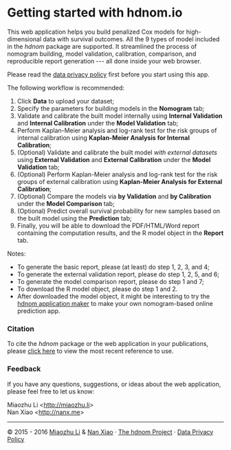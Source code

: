 
# Getting started with hdnom.io

This web application helps you build penalized Cox models for high-dimensional data with survival outcomes. All the 9 types of model included in the _hdnom_ package are supported. It streamlined the process of nomogram building, model validation, calibration, comparison, and reproducible report generation --- all done inside your web browser.

Please read the <a href="https://github.com/road2stat/hdnom-doc/blob/master/privacy.md" target="_blank">data privacy policy</a> first before you start using this app.

The following workflow is recommended:

 1. Click **Data** to upload your dataset;
 2. Specify the parameters for building models in the **Nomogram** tab;
 3. Validate and calibrate the built model internally using **Internal Validation** and **Internal  Calibration** under the **Model Validation** tab;
 4. Perform Kaplan-Meier analysis and log-rank test for the risk groups of internal calibration using **Kaplan-Meier Analysis for Internal Calibration**;
 5. (Optional) Validate and calibrate the built model _with external datasets_ using **External Validation** and **External Calibration** under the **Model Validation** tab;
 6. (Optional) Perform Kaplan-Meier analysis and log-rank test for the risk groups of external calibration using **Kaplan-Meier Analysis for External Calibration**;
 7. (Optional) Compare the models via **by Validation** and **by Calibration** under the **Model Comparison** tab;
 8. (Optional) Predict overall survival probability for new samples based on the built model using the **Prediction** tab;
 9. Finally, you will be able to download the PDF/HTML/Word report containing the computation results, and the R model object in the **Report** tab.

Notes:

 * To generate the basic report, please (at least) do step 1, 2, 3, and 4;
 * To generate the external validation report, please do step 1, 2, 5, and 6;
 * To generate the model comparison report, please do step 1 and 7;
 * To download the R model object, please do step 1 and 2.
 * After downloaded the model object, it might be interesting to try the <a href="https://github.com/road2stat/hdnom-appmaker" target="_blank">hdnom application maker</a> to make your own nomogram-based online prediction app.

### Citation

To cite the _hdnom_ package or the web application in your publications,
please <a href="https://github.com/road2stat/hdnom-doc/blob/master/citation.md" target="_blank">click here</a> to view the most recent reference to use.

### Feedback

If you have any questions, suggestions, or ideas about the web application, please feel free to let us know:

Miaozhu Li <<http://miaozhu.li>><br>
Nan Xiao <<http://nanx.me>>

<hr>
<p class="text">
© 2015 - 2016 <a href="http://miaozhu.li" target="_blank">Miaozhu Li</a> & <a href="http://nanx.me" target="_blank">Nan Xiao</a> · <a href="http://hdnom.org" target="_blank">The hdnom Project</a> · <a href="https://github.com/road2stat/hdnom-doc/blob/master/privacy.md" target="_blank">Data Privacy Policy</a>
</p>
